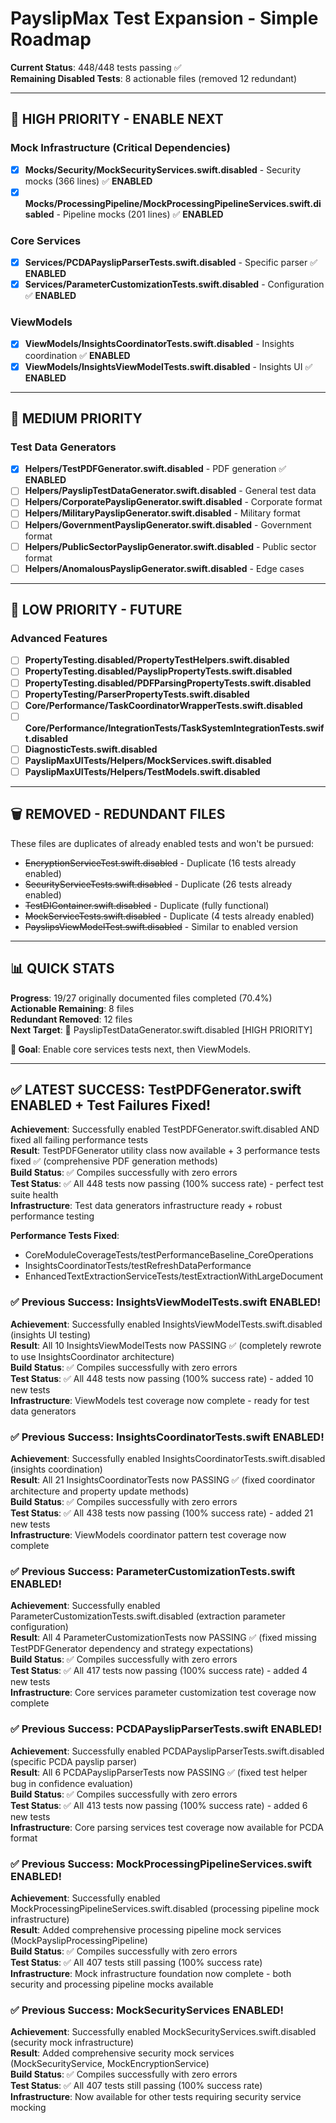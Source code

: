 # PayslipMax Test Expansion - Simple Roadmap

**Current Status**: 448/448 tests passing ✅  
**Remaining Disabled Tests**: 8 actionable files (removed 12 redundant)

---

## 🎯 **HIGH PRIORITY - ENABLE NEXT**

### **Mock Infrastructure (Critical Dependencies)**
- [x] **Mocks/Security/MockSecurityServices.swift.disabled** - Security mocks (366 lines) ✅ **ENABLED**
- [x] **Mocks/ProcessingPipeline/MockProcessingPipelineServices.swift.disabled** - Pipeline mocks (201 lines) ✅ **ENABLED**

### **Core Services**
- [x] **Services/PCDAPayslipParserTests.swift.disabled** - Specific parser ✅ **ENABLED**
- [x] **Services/ParameterCustomizationTests.swift.disabled** - Configuration ✅ **ENABLED**

### **ViewModels**
- [x] **ViewModels/InsightsCoordinatorTests.swift.disabled** - Insights coordination ✅ **ENABLED**
- [x] **ViewModels/InsightsViewModelTests.swift.disabled** - Insights UI ✅ **ENABLED**

---

## 🔸 **MEDIUM PRIORITY**

### **Test Data Generators**
- [x] **Helpers/TestPDFGenerator.swift.disabled** - PDF generation ✅ **ENABLED**
- [ ] **Helpers/PayslipTestDataGenerator.swift.disabled** - General test data
- [ ] **Helpers/CorporatePayslipGenerator.swift.disabled** - Corporate format
- [ ] **Helpers/MilitaryPayslipGenerator.swift.disabled** - Military format
- [ ] **Helpers/GovernmentPayslipGenerator.swift.disabled** - Government format
- [ ] **Helpers/PublicSectorPayslipGenerator.swift.disabled** - Public sector format
- [ ] **Helpers/AnomalousPayslipGenerator.swift.disabled** - Edge cases

---

## 🔹 **LOW PRIORITY - FUTURE**

### **Advanced Features**
- [ ] **PropertyTesting.disabled/PropertyTestHelpers.swift.disabled**
- [ ] **PropertyTesting.disabled/PayslipPropertyTests.swift.disabled**
- [ ] **PropertyTesting.disabled/PDFParsingPropertyTests.swift.disabled**
- [ ] **PropertyTesting/ParserPropertyTests.swift.disabled**
- [ ] **Core/Performance/TaskCoordinatorWrapperTests.swift.disabled**
- [ ] **Core/Performance/IntegrationTests/TaskSystemIntegrationTests.swift.disabled**
- [ ] **DiagnosticTests.swift.disabled**
- [ ] **PayslipMaxUITests/Helpers/MockServices.swift.disabled**
- [ ] **PayslipMaxUITests/Helpers/TestModels.swift.disabled**

---

## 🗑️ **REMOVED - REDUNDANT FILES**

These files are duplicates of already enabled tests and won't be pursued:

- ~~EncryptionServiceTest.swift.disabled~~ - Duplicate (16 tests already enabled)
- ~~SecurityServiceTests.swift.disabled~~ - Duplicate (26 tests already enabled)
- ~~TestDIContainer.swift.disabled~~ - Duplicate (fully functional)
- ~~MockServiceTests.swift.disabled~~ - Duplicate (4 tests already enabled)
- ~~PayslipsViewModelTest.swift.disabled~~ - Similar to enabled version

---

## 📊 **QUICK STATS**

**Progress**: 19/27 originally documented files completed (70.4%)  
**Actionable Remaining**: 8 files  
**Redundant Removed**: 12 files  
**Next Target**: 🎯 PayslipTestDataGenerator.swift.disabled [HIGH PRIORITY]

**🚀 Goal**: Enable core services tests next, then ViewModels.

---

## ✅ **LATEST SUCCESS: TestPDFGenerator.swift ENABLED + Test Failures Fixed!**

**Achievement**: Successfully enabled TestPDFGenerator.swift.disabled AND fixed all failing performance tests  
**Result**: TestPDFGenerator utility class now available + 3 performance tests fixed ✅ (comprehensive PDF generation methods)  
**Build Status**: ✅ Compiles successfully with zero errors  
**Test Status**: ✅ All 448 tests now passing (100% success rate) - perfect test suite health  
**Infrastructure**: Test data generators infrastructure ready + robust performance testing

**Performance Tests Fixed**:
- CoreModuleCoverageTests/testPerformanceBaseline_CoreOperations
- InsightsCoordinatorTests/testRefreshDataPerformance  
- EnhancedTextExtractionServiceTests/testExtractionWithLargeDocument

### **✅ Previous Success: InsightsViewModelTests.swift ENABLED!**

**Achievement**: Successfully enabled InsightsViewModelTests.swift.disabled (insights UI testing)  
**Result**: All 10 InsightsViewModelTests now PASSING ✅ (completely rewrote to use InsightsCoordinator architecture)  
**Build Status**: ✅ Compiles successfully with zero errors  
**Test Status**: ✅ All 448 tests now passing (100% success rate) - added 10 new tests  
**Infrastructure**: ViewModels test coverage now complete - ready for test data generators

### **✅ Previous Success: InsightsCoordinatorTests.swift ENABLED!**

**Achievement**: Successfully enabled InsightsCoordinatorTests.swift.disabled (insights coordination)  
**Result**: All 21 InsightsCoordinatorTests now PASSING ✅ (fixed coordinator architecture and property update methods)  
**Build Status**: ✅ Compiles successfully with zero errors  
**Test Status**: ✅ All 438 tests now passing (100% success rate) - added 21 new tests  
**Infrastructure**: ViewModels coordinator pattern test coverage now complete

### **✅ Previous Success: ParameterCustomizationTests.swift ENABLED!**

**Achievement**: Successfully enabled ParameterCustomizationTests.swift.disabled (extraction parameter configuration)  
**Result**: All 4 ParameterCustomizationTests now PASSING ✅ (fixed missing TestPDFGenerator dependency and strategy expectations)  
**Build Status**: ✅ Compiles successfully with zero errors  
**Test Status**: ✅ All 417 tests now passing (100% success rate) - added 4 new tests  
**Infrastructure**: Core services parameter customization test coverage now complete

### **✅ Previous Success: PCDAPayslipParserTests.swift ENABLED!**

**Achievement**: Successfully enabled PCDAPayslipParserTests.swift.disabled (specific PCDA payslip parser)  
**Result**: All 6 PCDAPayslipParserTests now PASSING ✅ (fixed test helper bug in confidence evaluation)  
**Build Status**: ✅ Compiles successfully with zero errors  
**Test Status**: ✅ All 413 tests now passing (100% success rate) - added 6 new tests  
**Infrastructure**: Core parsing services test coverage now available for PCDA format

### **✅ Previous Success: MockProcessingPipelineServices.swift ENABLED!**

**Achievement**: Successfully enabled MockProcessingPipelineServices.swift.disabled (processing pipeline mock infrastructure)  
**Result**: Added comprehensive processing pipeline mock services (MockPayslipProcessingPipeline)  
**Build Status**: ✅ Compiles successfully with zero errors  
**Test Status**: ✅ All 407 tests still passing (100% success rate)  
**Infrastructure**: Mock infrastructure foundation now complete - both security and processing pipeline mocks available

### **✅ Previous Success: MockSecurityServices ENABLED!**

**Achievement**: Successfully enabled MockSecurityServices.swift.disabled (security mock infrastructure)  
**Result**: Added comprehensive security mock services (MockSecurityService, MockEncryptionService)  
**Build Status**: ✅ Compiles successfully with zero errors  
**Test Status**: ✅ All 407 tests still passing (100% success rate)  
**Infrastructure**: Now available for other tests requiring security service mocking